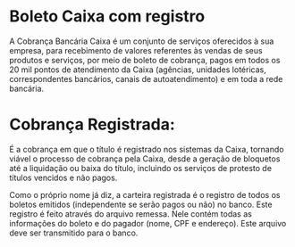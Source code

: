 # Boleto Caixa com registro

A Cobrança Bancária Caixa é um conjunto de serviços oferecidos à sua empresa, para recebimento de valores referentes às vendas de seus produtos e serviços, por meio de boleto de cobrança, pagos em todos os 20 mil pontos de atendimento da Caixa (agências, unidades lotéricas, correspondentes bancários, canais de autoatendimento) e em toda a rede bancária.

# Cobrança Registrada:
É a cobrança em que o título é registrado nos sistemas da Caixa, tornando viável o processo de cobrança pela Caixa, desde a geração de bloquetos até a liquidação ou baixa do título, incluindo os serviços de protesto de títulos vencidos e não pagos.

Como o próprio nome já diz, a carteira registrada é o registro de todos os boletos emitidos (independente se serão pagos ou não) no banco. Este registro é feito através do arquivo remessa. Nele contém todas as informações do boleto e do pagador (nome, CPF e endereço). Este arquivo deve ser transmitido para o banco.
